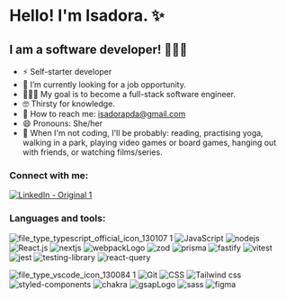 # Hello! I'm Isadora. ✨

## I am a software developer! 👩🏽‍💻


- ⚡️ Self-starter developer
- 🚀 I’m currently looking for a job opportunity.
- 👩🏽‍💻 My goal is to become a full-stack software engineer.
- 🤓 Thirsty for knowledge.
- 📧 How to reach me: isadorapda@gmail.com
- 😄 Pronouns: She/her
- 📴 When I'm not coding, I'll be probably: reading, practising yoga, walking in a park, playing video games or board games, hanging out with friends, or watching films/series.


### Connect with me:

[![LinkedIn - Original 1](https://user-images.githubusercontent.com/107930022/194300471-7b6af436-fbb7-4dbf-a04b-8b33c73cead2.svg)](https://www.linkedin.com/in/isadora-pilau-de-almeida-412359b0/)


### Languages and tools:


![file_type_typescript_official_icon_130107 1](https://user-images.githubusercontent.com/107930022/194300231-b1369b81-5a0d-4ad6-9d7f-2da486b8ee7b.svg)
![JavaScript](https://user-images.githubusercontent.com/107930022/194300132-bee9baad-9ba0-417a-8414-71e48f48721e.svg)
![nodejs](https://github.com/isadorapda/isadorapda/assets/107930022/2e5d1742-ff2e-4524-ad36-d76ad10f357d)
![React.js](https://user-images.githubusercontent.com/107930022/194299715-fca16b50-d739-4f8a-aaa3-2a95dc5a28cd.svg)
![nextjs](https://github.com/isadorapda/isadorapda/assets/107930022/ac1595a2-8e65-4d3d-b43d-5fbf1be1bddd)
![webpackLogo](https://github.com/isadorapda/isadorapda/assets/107930022/d2f2a378-a561-49a4-ad69-af80f369594f)
![zod](https://github.com/isadorapda/isadorapda/assets/107930022/da45ef90-b060-4eeb-99d1-c866a5f7ec9d)
![prisma](https://github.com/isadorapda/isadorapda/assets/107930022/7b852781-18f2-4cfe-9887-58daf7483f66)
![fastify](https://github.com/isadorapda/isadorapda/assets/107930022/1c9704e1-6573-4d83-84af-aa6806eef7f5)
![vitest](https://github.com/isadorapda/isadorapda/assets/107930022/274eba33-bc1c-4dd6-8437-e29af8eb2c90)
![jest](https://github.com/isadorapda/isadorapda/assets/107930022/daf83202-9bb1-44a1-9149-b7668e6b9b1d)
![testing-library](https://github.com/isadorapda/isadorapda/assets/107930022/0a887748-a92c-4f48-b285-6d2e64894dc4)
![react-query](https://github.com/isadorapda/isadorapda/assets/107930022/18b7c565-95f8-4607-92c4-7cd9d0f06170)

![file_type_vscode_icon_130084 1](https://user-images.githubusercontent.com/107930022/194299984-e986a0b4-3520-4ce1-b7fe-ab88d0256baf.svg)
![Git](https://user-images.githubusercontent.com/107930022/194300062-1156ced3-6f35-4300-b3f7-c204c4a41d78.svg)
![CSS](https://user-images.githubusercontent.com/107930022/194299854-6d8be348-2f82-4864-9371-9403c61d67c1.svg)
![Tailwind css](https://user-images.githubusercontent.com/107930022/210576081-b9ad89e4-6aa1-423a-8afb-fb87acd92aee.svg)
![styled-components](https://user-images.githubusercontent.com/107930022/194299503-47152a32-601f-4268-aeee-8304d42e3f82.svg)
![chakra](https://github.com/isadorapda/isadorapda/assets/107930022/f1956702-c7ae-4071-9372-709c0c388b00)
![gsapLogo](https://github.com/isadorapda/isadorapda/assets/107930022/22f0d1f7-80ae-44e1-a1a1-c5b9e414155f)
![sass](https://github.com/isadorapda/isadorapda/assets/107930022/55a1cc31-0dd1-49c3-9475-ecf9d50b482c)
![figma](https://github.com/isadorapda/isadorapda/assets/107930022/599deae4-4c2c-47eb-82da-06e9de3f8bfc)




